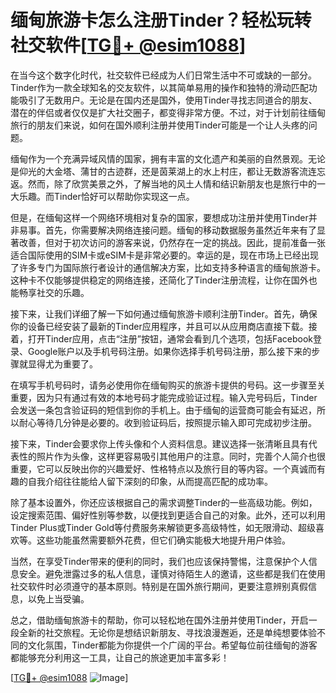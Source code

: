 # 缅甸旅游卡怎么注册Tinder？轻松玩转社交软件[[TG💪+ @esim1088](https://t.me/s/esim1088)]

在当今这个数字化时代，社交软件已经成为人们日常生活中不可或缺的一部分。Tinder作为一款全球知名的交友软件，以其简单易用的操作和独特的滑动匹配功能吸引了无数用户。无论是在国内还是国外，使用Tinder寻找志同道合的朋友、潜在的伴侣或者仅仅是扩大社交圈子，都变得非常方便。不过，对于计划前往缅甸旅行的朋友们来说，如何在国外顺利注册并使用Tinder可能是一个让人头疼的问题。

缅甸作为一个充满异域风情的国家，拥有丰富的文化遗产和美丽的自然景观。无论是仰光的大金塔、蒲甘的古迹群，还是茵莱湖上的水上村庄，都让无数游客流连忘返。然而，除了欣赏美景之外，了解当地的风土人情和结识新朋友也是旅行中的一大乐趣。而Tinder恰好可以帮助你实现这一点。

但是，在缅甸这样一个网络环境相对复杂的国家，要想成功注册并使用Tinder并非易事。首先，你需要解决网络连接问题。缅甸的移动数据服务虽然近年来有了显著改善，但对于初次访问的游客来说，仍然存在一定的挑战。因此，提前准备一张适合国际使用的SIM卡或eSIM卡是非常必要的。幸运的是，现在市场上已经出现了许多专门为国际旅行者设计的通信解决方案，比如支持多种语言的缅甸旅游卡。这种卡不仅能够提供稳定的网络连接，还简化了Tinder注册流程，让你在国外也能畅享社交的乐趣。

接下来，让我们详细了解一下如何通过缅甸旅游卡顺利注册Tinder。首先，确保你的设备已经安装了最新的Tinder应用程序，并且可以从应用商店直接下载。接着，打开Tinder应用，点击“注册”按钮，通常会看到几个选项，包括Facebook登录、Google账户以及手机号码注册。如果你选择手机号码注册，那么接下来的步骤就显得尤为重要了。

在填写手机号码时，请务必使用你在缅甸购买的旅游卡提供的号码。这一步骤至关重要，因为只有通过有效的本地号码才能完成验证过程。输入完号码后，Tinder会发送一条包含验证码的短信到你的手机上。由于缅甸的运营商可能会有延迟，所以耐心等待几分钟是必要的。收到验证码后，按照提示输入即可完成初步注册。

接下来，Tinder会要求你上传头像和个人资料信息。建议选择一张清晰且具有代表性的照片作为头像，这样更容易吸引其他用户的注意。同时，完善个人简介也很重要，它可以反映出你的兴趣爱好、性格特点以及旅行目的等内容。一个真诚而有趣的自我介绍往往能给人留下深刻的印象，从而提高匹配的成功率。

除了基本设置外，你还应该根据自己的需求调整Tinder的一些高级功能。例如，设定搜索范围、偏好性别等参数，以便找到更适合自己的对象。此外，还可以利用Tinder Plus或Tinder Gold等付费服务来解锁更多高级特性，如无限滑动、超级喜欢等。这些功能虽然需要额外花费，但它们确实能极大地提升用户体验。

当然，在享受Tinder带来的便利的同时，我们也应该保持警惕，注意保护个人信息安全。避免泄露过多的私人信息，谨慎对待陌生人的邀请，这些都是我们在使用社交软件时必须遵守的基本原则。特别是在国外旅行期间，更要注意辨别真假信息，以免上当受骗。

总之，借助缅甸旅游卡的帮助，你可以轻松地在国外注册并使用Tinder，开启一段全新的社交旅程。无论你是想结识新朋友、寻找浪漫邂逅，还是单纯想要体验不同的文化氛围，Tinder都能为你提供一个广阔的平台。希望每位前往缅甸的游客都能够充分利用这一工具，让自己的旅途更加丰富多彩！

[[TG💪+ @esim1088](https://t.me/s/esim1088) ![Image](https://i.postimg.cc/4NQfJmqS/Snipaste-2025-05-13-00-14-12.png)]